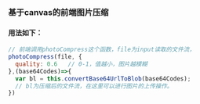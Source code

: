 
### 基于canvas的前端图片压缩


#### 用法如下：

```js
// 前端调用photoCompress这个函数，file为input读取的文件流，
photoCompress(file, {
  quality: 0.6   // 0-1，值越小，图片越模糊
},(base64Codes)=>{
  var bl = this.convertBase64UrlToBlob(base64Codes);
  // bl为压缩后的文件流，在这里可以进行图片的上传操作。
})
```
